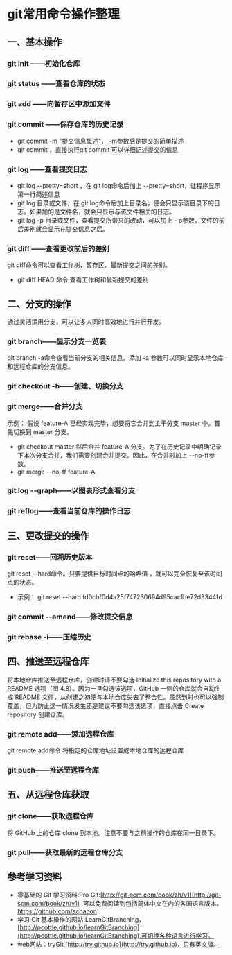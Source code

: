 
# git常用命令操作整理
## 一、基本操作
### git init ——初始化仓库
### git status ——查看仓库的状态
### git add ——向暂存区中添加文件
### git commit ——保存仓库的历史记录
- git commit -m "提交信息概述"，  -m参数后是提交的简单描述
- git commit ，直接执行git commit 可以详细记述提交的信息
### git log ——查看提交日志
- git log --pretty=short ，在 git log命令后加上 --pretty=short，让程序显示第一行简述信息
- git log 目录或文件，在 git log命令后加上目录名，便会只显示该目录下的日志。如果加的是文件名，就会只显示与该文件相关的日志。
- git log -p 目录或文件，查看提交所带来的改动，可以加上 - p参数，文件的前后差别就会显示在提交信息之后。
### git diff ——查看更改前后的差别
git diff命令可以查看工作树、暂存区、最新提交之间的差别。
- git diff HEAD 命令,查看工作树和最新提交的差别

## 二、分支的操作
通过灵活运用分支，可以让多人同时高效地进行并行开发。
### git branch——显示分支一览表
git branch -a命令查看当前分支的相关信息。添加 -a 参数可以同时显示本地仓库和远程仓库的分支信息。
### git checkout -b——创建、切换分支
### git merge——合并分支
示例：
假设 feature-A 已经实现完毕，想要将它合并到主干分支 master 中。首先切换到 master 分支。
- git checkout master
然后合并 feature-A 分支。为了在历史记录中明确记录下本次分支合并，我们需要创建合并提交。因此，在合并时加上 --no-ff参数。
- git merge --no-ff feature-A
### git log --graph——以图表形式查看分支
### git reflog——查看当前仓库的操作日志

## 三、更改提交的操作
### git reset——回溯历史版本
git reset --hard命令。只要提供目标时间点的哈希值 ，就可以完全恢复至该时间点的状态。
- 示例： git reset --hard fd0cbf0d4a25f747230694d95cac1be72d33441d
### git commit --amend——修改提交信息
### git rebase -i——压缩历史

## 四、推送至远程仓库
将本地仓库推送至远程仓库，创建时请不要勾选 Initialize this repository with a README 选项（图 4.8）。因为一旦勾选该选项，GitHub 一侧的仓库就会自动生成 README 文件，从创建之初便与本地仓库失去了整合性。虽然到时也可以强制覆盖，但为防止这一情况发生还是建议不要勾选该选项，直接点击 Create repository 创建仓库。
### git remote add——添加远程仓库
git remote add命令 将指定的仓库地址设置成本地仓库的远程仓库
### git push——推送至远程仓库

## 五、从远程仓库获取
### git clone——获取远程仓库
将 GitHub 上的仓库 clone 到本地。注意不要与之前操作的仓库在同一目录下。
### git pull——获取最新的远程仓库分支

## 参考学习资料
- 零基础的 Git 学习资料:Pro Git:[http://git-scm.com/book/zh/v1](http://git-scm.com/book/zh/v1) ,可以免费阅读到包括简体中文在内的各国语言版本。https://github.com/schacon.
- 学习 Git 基本操作的网站:LearnGitBranching，[http://pcottle.github.io/learnGitBranching](http://pcottle.github.io/learnGitBranching),可切换各种语言进行学习。
- web网站：tryGit,[http://try.github.io](http://try.github.io)，只有英文版。





